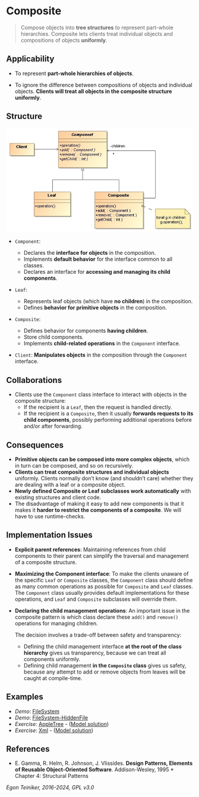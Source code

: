 # Composite

> Compose objects into **tree structures** to represent part-whole 
> hierarchies. Composite lets clients treat individual objects and 
> compositions of objects **uniformly**.

## Applicability

* To represent **part-whole hierarchies of objects**.

* To ignore the difference between compositions of objects and individual 
    objects. **Clients will treat all objects in the composite structure 
    uniformly**.


## Structure

![Class Diagram](figures/ClassDiagram-Composite.jpg)

* `Component`: 
    * Declares the **interface for objects** in the composition.
    * Implements **default behavior** for the interface common to all classes.
    * Declares an interface for **accessing and managing its child components**.

* `Leaf`:
    * Represents leaf objects (which have **no children**) in the composition.
    * Defines **behavior for primitive objects** in the composition.

* `Composite`:
    * Defines behavior for components **having children**.
    * Store child components.
    * Implements **child-related operations** in the `Component` interface.

* `Client`: **Manipulates objects** in the composition through the `Component` 
    interface.


## Collaborations

* Clients use the `Component` class interface to interact with 
    objects in the composite structure:
    * If the recipient is a `Leaf`, then the request is handled directly.
    * If the recipient is a `Composite`, then it usually **forwards requests 
        to its child components**, possibly performing additional operations 
        before and/or after forwarding.
 

## Consequences

* **Primitive objects can be composed into more complex objects**, which 
    in turn can be composed, and so on recursively. 
* **Clients can treat composite structures and individual objects** uniformly.
    Clients normally don’t know (and shouldn’t care) whether they are dealing 
    with a leaf or a composite object.
* **Newly defined Composite or Leaf subclasses work automatically** with 
    existing structures and client code.
* The disadvantage of making it easy to add new components is that it makes 
    it **harder to restrict the components of a composite**. We will have 
    to use runtime-checks.


## Implementation Issues

* **Explicit parent references**: Maintaining references from child 
    components to their parent can simplify the traversal and management 
    of a composite structure.

* **Maximizing the Component interface**: To make the clients unaware 
    of the specific `Leaf` or `Composite` classes, the `Component` class 
    should define as many common operations as possible for `Composite` 
    and `Leaf` classes. The `Component` class usually provides default
    implementations for these operations, and `Leaf` and `Composite` 
    subclasses will override them.
    
* **Declaring the child management operations**: An important issue in 
    the composite pattern is which class declare these `add()` and `remove()`
    operations for managing children. 

    The decision involves a trade-off between safety and transparency:
    * Defining the child management interface **at the root of the class 
        hierarchy** gives us transparency, because we can treat all components
        uniformly.
    * Defining child management **in the `Composite` class** gives us safety, 
        because any attempt to add or remove objects from leaves will be 
        caught at compile-time.

## Examples

* _Demo_: [FileSystem](Composite-FileSystem)
* _Demo_: [FileSystem-HiddenFile](Composite-FileSystem-HiddenFile)
* _Exercise_: [AppleTree](Composite-AppleTree-Exercise) - ([Model solution](Composite-AppleTree))
* _Exercise_: [Xml](Composite-Xml-Exercise) - ([Model solution](Composite-Xml))


## References 

* E. Gamma, R. Helm, R. Johnson, J. Vlissides. **Design Patterns, Elements of Reusable Object-Oriented Software**. Addison-Wesley, 1995
      * Chapter 4: Structural Patterns

*Egon Teiniker, 2016-2024, GPL v3.0*

